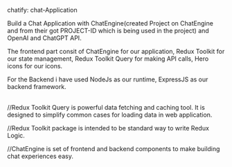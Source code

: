 chatify:  chat-Application

<p> Build a Chat Application with ChatEngine(created Project on ChatEngine and from their got PROJECT-ID which is being used in the project) and OpenAI and ChatGPT API. </p>
<p>The frontend part consit of ChatEngine for our application, Redux Toolkit for our state management,
Redux Toolkit Query for making API calls, Hero icons for our icons. </p>
For the Backend i have used NodeJs as our runtime, ExpressJS as our backend framework.

<br> //Redux Toolkit Query is powerful data fetching and caching tool. It is designed to simplify common cases for loading data in web application. </br>
<p> //Redux Toolkit package is intended to be standard way to write Redux Logic.</p>
//ChatEngine is set of frontend and backend components to make building chat experiences easy. 
